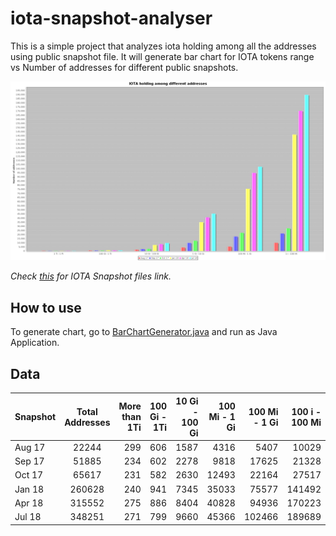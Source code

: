 # iota-snapshot-analyser

This is a simple project that analyzes iota holding among all the addresses using public snapshot file. It will generate bar chart for IOTA tokens range vs Number of addresses for different public snapshots.


![ota-distribution](https://github.com/devender-yadav/iota-snapshot-analyser/blob/master/src/test/resources/iota-distribution.png)


_Check [this](https://gist.github.com/devender-yadav/c55dfe55c25e0980d9f0cd95478f792e) for IOTA Snapshot files link._


## How to use

To generate chart, go to [BarChartGenerator.java](https://github.com/devender-yadav/iota-snapshot-analyser/blob/master/src/main/java/com/dev/iota/chart/BarChartGenerator.java) and run as Java Application.

## Data


 Snapshot| Total Addresses| More than 1Ti  | 100 Gi - 1Ti | 10 Gi - 100 Gi | 100 Mi - 1 Gi | 100 Mi - 1 Gi | 100 i - 100 Mi|
| -------|:-------------:| ---------------:|------------:|---------------:|---------------:|-------------:|---------------:|
|  Aug 17| 22244         |299              |606          |1587            | 4316           | 5407         | 10029          |
|  Sep 17| 51885         |234              |602          |2278            | 9818           | 17625        | 21328          |
|  Oct 17| 65617         |231              |582          |2630            | 12493          | 22164        | 27517          |
|  Jan 18| 260628        |240              |941          |7345            | 35033          | 75577        | 141492         |
|  Apr 18| 315552        |275              |886          |8404            | 40828          | 94936        | 170223         |
|  Jul 18| 348251        |271              |799          |9660            | 45366          | 102466       | 189689         |


